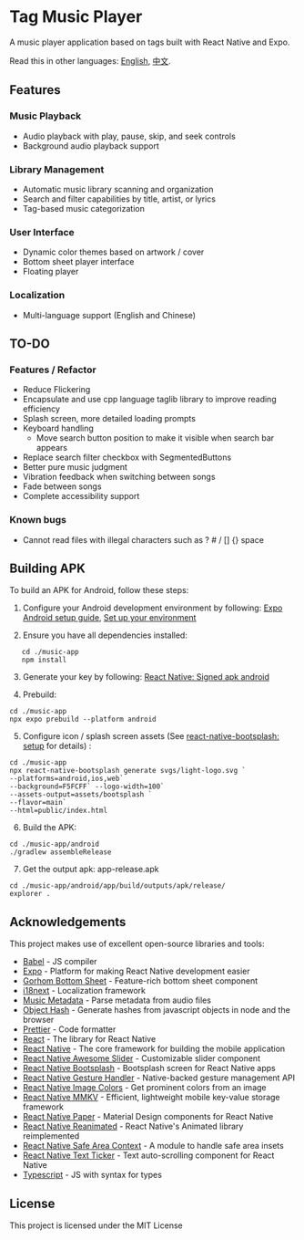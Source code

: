 # Tag Music Player

A music player application based on tags built with React Native and Expo.

Read this in other languages: [English](README.md), [中文](README-zh.md).

## Features

### Music Playback
- Audio playback with play, pause, skip, and seek controls
- Background audio playback support

### Library Management
- Automatic music library scanning and organization
- Search and filter capabilities by title, artist, or lyrics
- Tag-based music categorization

### User Interface
- Dynamic color themes based on artwork / cover
- Bottom sheet player interface
- Floating player

### Localization
- Multi-language support (English and Chinese)

## TO-DO
### Features / Refactor
- Reduce Flickering
- Encapsulate and use cpp language taglib library to improve reading efficiency
- Splash screen, more detailed loading prompts
- Keyboard handling
    - Move search button position to make it visible when search bar appears
- Replace search filter checkbox with SegmentedButtons
- Better pure music judgment
- Vibration feedback when switching between songs
- Fade between songs
- Complete accessibility support
### Known bugs
- Cannot read files with illegal characters such as ? # / [] {} space

## Building APK

To build an APK for Android, follow these steps:
1. Configure your Android development environment by following:
[Expo Android setup guide](https://docs.expo.dev/workflow/android-studio-emulator/),
[Set up your environment](https://docs.expo.dev/get-started/set-up-your-environment/?mode=development-build&buildEnv=local)

2. Ensure you have all dependencies installed:
```shell
   cd ./music-app
   npm install
```

3. Generate your key by following:
[React Native: Signed apk android](https://reactnative.dev/docs/signed-apk-android)

4. Prebuild:
```shell
cd ./music-app
npx expo prebuild --platform android
```

5. Configure icon / splash screen assets (See [react-native-bootsplash: setup](https://github.com/zoontek/react-native-bootsplash?tab=readme-ov-file#setup) for details) :
```shell
cd ./music-app
npx react-native-bootsplash generate svgs/light-logo.svg ` 
--platforms=android,ios,web` 
--background=F5FCFF` --logo-width=100` 
--assets-output=assets/bootsplash ` 
--flavor=main` 
--html=public/index.html
```

6. Build the APK:
```shell
cd ./music-app/android
./gradlew assembleRelease
```

7. Get the output apk: app-release.apk
```shell
cd ./music-app/android/app/build/outputs/apk/release/
explorer .
```

## Acknowledgements

This project makes use of excellent open-source libraries and tools:

- [Babel](https://babeljs.io/) - JS compiler
- [Expo](https://expo.dev/) - Platform for making React Native development easier
- [Gorhom Bottom Sheet](https://github.com/gorhom/react-native-bottom-sheet) - Feature-rich bottom sheet component
- [i18next](https://www.i18next.com/) - Localization framework
- [Music Metadata](https://github.com/Borewit/music-metadata) - Parse metadata from audio files
- [Object Hash](https://github.com/puleos/object-hash) - Generate hashes from javascript objects in node and the browser
- [Prettier](https://prettier.io/) - Code formatter
- [React](https://github.com/facebook/react) - The library for React Native
- [React Native](https://reactnative.dev/) - The core framework for building the mobile application
- [React Native Awesome Slider](https://github.com/alantoa/react-native-awesome-slider) - Customizable slider component
- [React Native Bootsplash](https://github.com/zoontek/react-native-bootsplash) - Bootsplash screen for React Native apps
- [React Native Gesture Handler](https://docs.swmansion.com/react-native-gesture-handler/) - Native-backed gesture management API
- [React Native Image Colors](https://github.com/osamaqarem/react-native-image-colors) - Get prominent colors from an image
- [React Native MMKV](https://github.com/mrousavy/react-native-mmkv) - Efficient, lightweight mobile key-value storage framework
- [React Native Paper](https://callstack.github.io/react-native-paper/) - Material Design components for React Native
- [React Native Reanimated](https://docs.swmansion.com/react-native-reanimated/) - React Native's Animated library reimplemented
- [React Native Safe Area Context](https://github.com/AppAndFlow/react-native-safe-area-context) - A module to handle safe area insets
- [React Native Text Ticker](https://github.com/deanhet/react-native-text-ticker) - Text auto-scrolling component for React Native
- [Typescript](https://www.typescriptlang.org/) - JS with syntax for types

## License

This project is licensed under the MIT License